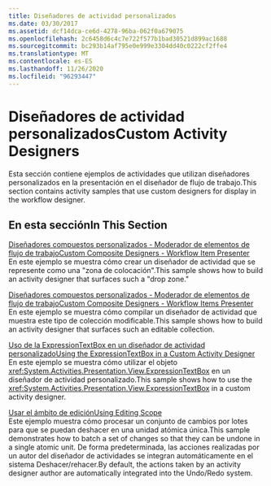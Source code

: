 ```yaml
---
title: Diseñadores de actividad personalizados
ms.date: 03/30/2017
ms.assetid: dcf14dca-ce6d-4278-96ba-062f0a679075
ms.openlocfilehash: 2c6458d6c4c7e722f577b1bad30521d899ac1688
ms.sourcegitcommit: bc293b14af795e0e999e3304dd40c0222cf2ffe4
ms.translationtype: MT
ms.contentlocale: es-ES
ms.lasthandoff: 11/26/2020
ms.locfileid: "96293447"
---
```

# <a name="custom-activity-designers"></a><span data-ttu-id="9c7e7-102">Diseñadores de actividad personalizados</span><span class="sxs-lookup"><span data-stu-id="9c7e7-102">Custom Activity Designers</span></span>

<span data-ttu-id="9c7e7-103">Esta sección contiene ejemplos de actividades que utilizan diseñadores personalizados en la presentación en el diseñador de flujo de trabajo.</span><span class="sxs-lookup"><span data-stu-id="9c7e7-103">This section contains activity samples that use custom designers for display in the workflow designer.</span></span>  
  
## <a name="in-this-section"></a><span data-ttu-id="9c7e7-104">En esta sección</span><span class="sxs-lookup"><span data-stu-id="9c7e7-104">In This Section</span></span>  

 [<span data-ttu-id="9c7e7-105">Diseñadores compuestos personalizados - Moderador de elementos de flujo de trabajo</span><span class="sxs-lookup"><span data-stu-id="9c7e7-105">Custom Composite Designers - Workflow Item Presenter</span></span>](custom-composite-designers-workflow-item-presenter.md)  
 <span data-ttu-id="9c7e7-106">En este ejemplo se muestra cómo crear un diseñador de actividad que se represente como una "zona de colocación".</span><span class="sxs-lookup"><span data-stu-id="9c7e7-106">This sample shows how to build an activity designer that surfaces such a "drop zone."</span></span>  
  
 [<span data-ttu-id="9c7e7-107">Diseñadores compuestos personalizados - Moderador de elementos de flujo de trabajo</span><span class="sxs-lookup"><span data-stu-id="9c7e7-107">Custom Composite Designers - Workflow Items Presenter</span></span>](custom-composite-designers-workflow-items-presenter.md)  
 <span data-ttu-id="9c7e7-108">En este ejemplo se muestra cómo compilar un diseñador de actividad que muestra este tipo de colección modificable.</span><span class="sxs-lookup"><span data-stu-id="9c7e7-108">This sample shows how to build an activity designer that surfaces such an editable collection.</span></span>  
  
 [<span data-ttu-id="9c7e7-109">Uso de la ExpressionTextBox en un diseñador de actividad personalizado</span><span class="sxs-lookup"><span data-stu-id="9c7e7-109">Using the ExpressionTextBox in a Custom Activity Designer</span></span>](using-the-expressiontextbox-in-a-custom-activity-designer.md)  
 <span data-ttu-id="9c7e7-110">En este ejemplo se muestra cómo utilizar el objeto <xref:System.Activities.Presentation.View.ExpressionTextBox> en un diseñador de actividad personalizado.</span><span class="sxs-lookup"><span data-stu-id="9c7e7-110">This sample shows how to use the <xref:System.Activities.Presentation.View.ExpressionTextBox> in a custom activity designer.</span></span>  
  
 [<span data-ttu-id="9c7e7-111">Usar el ámbito de edición</span><span class="sxs-lookup"><span data-stu-id="9c7e7-111">Using Editing Scope</span></span>](using-editing-scope.md)  
 <span data-ttu-id="9c7e7-112">Este ejemplo muestra cómo procesar un conjunto de cambios por lotes para que se puedan deshacer en una unidad atómica única.</span><span class="sxs-lookup"><span data-stu-id="9c7e7-112">This sample demonstrates how to batch a set of changes so that they can be undone in a single atomic unit.</span></span> <span data-ttu-id="9c7e7-113">De forma predeterminada, las acciones realizadas por un autor del diseñador de actividades se integran automáticamente en el sistema Deshacer/rehacer.</span><span class="sxs-lookup"><span data-stu-id="9c7e7-113">By default, the actions taken by an activity designer author are automatically integrated into the Undo/Redo system.</span></span>
